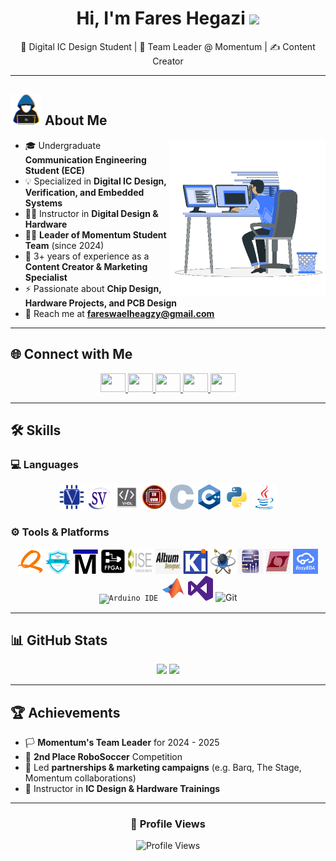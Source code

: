 <h1 align="center">Hi, I'm Fares Hegazi <img src="https://media.giphy.com/media/hvRJCLFzcasrR4ia7z/giphy.gif" width="35"></h1>

<p align="center">
🚀 Digital IC Design Student | 🎯 Team Leader @ Momentum | ✍️ Content Creator  
</p>

---

## <picture><img src="https://github.com/Ahmed-Yasser1/Ahmed-Yasser1/blob/main/about_me.gif?raw=true" width="50px"></picture> About Me  

<picture> 
  <img align="right" src="https://github.com/Ahmed-Yasser1/Ahmed-Yasser1/blob/main/Right_Side.gif?raw=true" width="250px">
</picture>

- 🎓 Undergraduate **Communication Engineering Student (ECE)**  
- 💡 Specialized in **Digital IC Design, Verification, and Embedded Systems**  
- 👨‍🏫 Instructor in **Digital Design & Hardware**  
- 🧑‍💼 **Leader of Momentum Student Team** (since 2024)  
- 📝 3+ years of experience as a **Content Creator & Marketing Specialist**  
- ⚡ Passionate about **Chip Design, Hardware Projects, and PCB Design**  
- 📧 Reach me at **fareswaelheagzy@gmail.com**  

---

## 🌐 Connect with Me  

<p align="center">
  <a href="https://www.linkedin.com/in/fares-hegazi" target="_blank">
    <img src="https://raw.githubusercontent.com/rahuldkjain/github-profile-readme-generator/master/src/images/icons/Social/linked-in-alt.svg" height="30" width="40" />
  </a>
  <a href="https://www.facebook.com/fares.wael.37" target="_blank">
    <img src="https://raw.githubusercontent.com/rahuldkjain/github-profile-readme-generator/master/src/images/icons/Social/facebook.svg" height="30" width="40" />
  </a>
    <a href="https://www.instagram.com/fareswaaell" target="_blank">
    <img src="https://raw.githubusercontent.com/rahuldkjain/github-profile-readme-generator/master/src/images/icons/Social/instagram.svg" height="30" width="40" />
  </a>
  <a href="https://x.com/hegazii_" target="_blank">
    <img src="https://raw.githubusercontent.com/rahuldkjain/github-profile-readme-generator/master/src/images/icons/Social/twitter.svg" height="30" width="40" />
  </a>
  <a href="https://wa.me/201009159141" target="_blank">
    <img src="https://img.icons8.com/ios-filled/50/25D366/whatsapp--v1.png" height="30" width="40" />
  </a>
</p>  

---

## 🛠️ Skills  

### 💻 Languages  
<p align="center">
  <code><img src="verilog.png" alt="Verilog" width="40" height="40"/></code>
  <code><img src="SVicon.jpg" alt="SystemVerilog" width="40" height="40"/></code>
  <code><img src="vhdl.png" alt="VHDL" width="40" height="40"/></code>
  <code><img src="uvm.png" alt="UVM" width="40" height="40"/></code>
  <code><img src="https://raw.githubusercontent.com/devicons/devicon/master/icons/c/c-original.svg" width="40" height="40" /></code>
  <code><img src="https://raw.githubusercontent.com/devicons/devicon/master/icons/cplusplus/cplusplus-original.svg" width="40" height="40" /></code>
  <code><img src="https://raw.githubusercontent.com/devicons/devicon/master/icons/python/python-original.svg" width="40" height="40"/></code>
  <code><img src="https://raw.githubusercontent.com/devicons/devicon/master/icons/java/java-original.svg" width="40" height="40"/></code>
</p>  

### ⚙️ Tools & Platforms  
<p align="center">
  <code><img src="QuestaSim.png" alt="QuestaSim" width="40" height="40"/></code>
  <code><img src="download.png" alt="Questa Lint" width="40" height="40"/></code>
  <code><img src="ModelSim.png" alt="ModelSim" width="40" height="40"/></code>
  <code><img src="FPGA.png" alt="Vivado" width="40" height="40"/></code>
  <code><img src="ise.png" alt="ISE Design Suite" width="40" height="40"/></code>
  <code><img src="altium.png" alt="Altium" width="40" height="40"/></code>
  <code><img src="kicad.png" alt="KiCad" width="40" height="40"/></code>
  <code><img src="proteus.png" alt="Proteus" width="40" height="40"/></code>
  <code><img src="multi.png" alt="Multisim" width="40" height="40"/></code>
  <code><img src="ltspice.jpg" alt="LTSpice" width="40" height="40"/></code>
  <code><img src="easyeda-thumbnail.png" alt="EasyEDA" width="40" height="40"/></code>
  <code><img src="https://img.icons8.com/color/48/arduino.png" alt="Arduino IDE" width="40" height="40"/></code>
  <code><img src="https://raw.githubusercontent.com/devicons/devicon/master/icons/matlab/matlab-original.svg" alt="MATLAB" width="40" height="40"/></code>
  <code><img src="https://raw.githubusercontent.com/devicons/devicon/master/icons/visualstudio/visualstudio-plain.svg" alt="VS Studio" width="40" height="40"/></code>
  <img src="https://user-images.githubusercontent.com/64439609/212556802-77a65ec1-aa71-4272-b603-1a57d1914678.png" width="40" height="40" alt="Git"/>
</p>  

---

## 📊 GitHub Stats  

<p align="center">
  <img src="https://github-readme-stats.vercel.app/api?username=Fares-Wael&show_icons=true&theme=tokyonight" height="180px"/>
  <img src="https://github-readme-stats.vercel.app/api/top-langs/?username=Fares-Wael&layout=compact&theme=tokyonight" height="180px"/>
</p>

---

## 🏆 Achievements  
- 🏳️ **Momentum's Team Leader** for 2024 - 2025  
- 🥈 **2nd Place RoboSoccer** Competition  
- 🤝 Led **partnerships & marketing campaigns** (e.g. Barq, The Stage, Momentum collaborations)  
- 🎤 Instructor in **IC Design & Hardware Trainings**  

---

<h3 align="center">👀 Profile Views</h3>

<p align="center">
  <img src="https://profile-counter.glitch.me/Fares-Wael/count.svg" alt="Profile Views" />
</p>
